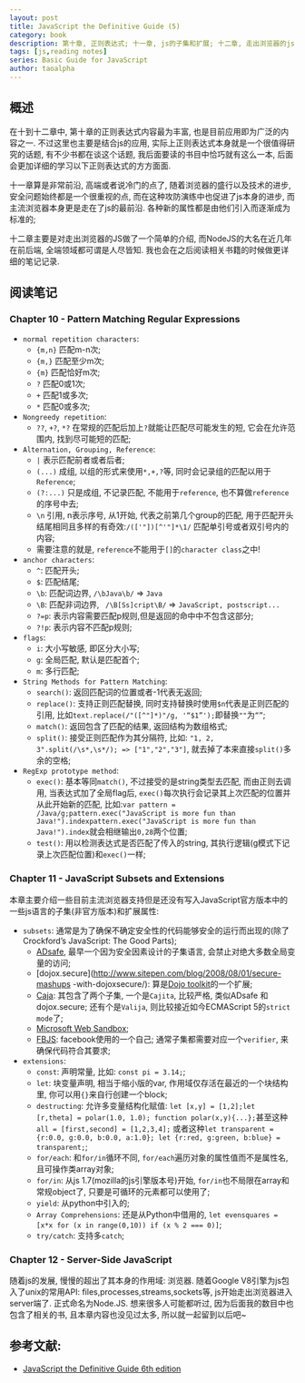 ```yaml
---
layout: post
title: JavaScript the Definitive Guide (5)
category: book
description: 第十章, 正则表达式; 十一章, js的子集和扩展; 十二章, 走出浏览器的js.
tags: [js,reading notes]
series: Basic Guide for JavaScript
author: taoalpha
---
```


## 概述

在十到十二章中, 第十章的正则表达式内容最为丰富, 也是目前应用即为广泛的内容之一. 不过这里也主要是结合js的应用, 实际上正则表达式本身就是一个很值得研究的话题, 有不少书都在谈这个话题, 我后面要读的书目中恰巧就有这么一本, 后面会更加详细的学习以下正则表达式的方方面面.

十一章算是非常前沿, 高端或者说冷门的点了, 随着浏览器的盛行以及技术的进步, 安全问题始终都是一个很重视的点, 而在这种攻防演练中也促进了js本身的进步, 而主流浏览器本身更是走在了js的最前沿. 各种新的属性都是由他们引入而逐渐成为标准的;

十二章主要是对走出浏览器的JS做了一个简单的介绍, 而NodeJS的大名在近几年在前后端, 全端领域都可谓是人尽皆知. 我也会在之后阅读相关书籍的时候做更详细的笔记记录.

## 阅读笔记

### Chapter 10 - Pattern Matching Regular Expressions

- `normal repetition characters`:
  - `{m,n}` 匹配m-n次;
  - `{m,}` 匹配至少m次;
  - `{m}` 匹配恰好m次;
  - `?` 匹配0或1次;
  - `+` 匹配1或多次;
  - `*` 匹配0或多次;
- `Nongreedy repetition`:
  - `??`, `+?`, `*?` 在常规的匹配后加上`?`就能让匹配尽可能发生的短, 它会在允许范围内, 找到尽可能短的匹配;
- `Alternation, Grouping, Reference`:
  - `|` 表示匹配前者或者后者;
  - `(...)` 成组, 以组的形式来使用`*,+,?`等, 同时会记录组的匹配以用于`Reference`;
  - `(?:...)` 只是成组, 不记录匹配, 不能用于`reference`, 也不算做`reference`的序号中去;
  - `\n` 引用, n表示序号, 从1开始, 代表之前第几个group的匹配, 用于匹配开头结尾相同且多样的有奇效:`/(['"])[^'"]*\1/` 匹配单引号或者双引号内的内容;
  - 需要注意的就是, `reference`不能用于`[]`的`character class`之中!
- `anchor characters`:
  - `^`: 匹配开头;
  - `$`: 匹配结尾;
  - `\b`: 匹配词边界, `/\bJava\b/` => `Java`
  - `\B`: 匹配非词边界, ` /\B[Ss]cript\B/` => `JavaScript, postscript...`
  - `?=p`: 表示内容需要匹配p规则,但是返回的命中中不包含这部分;
  - `?!p`: 表示内容不匹配p规则;
- `flags`:
  - `i`: 大小写敏感, 即区分大小写;
  - `g`: 全局匹配, 默认是匹配首个;
  - `m`: 多行匹配;
- `String Methods for Pattern Matching`:
  - `search()`: 返回匹配词的位置或者-1代表无返回;
  - `replace()`: 支持正则匹配替换, 同时支持替换时使用`$n`代表是正则匹配的引用, 比如`text.replace(/"([^"]*)"/g, '“$1”');`即替换`""`为`“”`;
  - `match()`: 返回包含了匹配的结果, 返回结构为数组格式;
  - `split()`: 接受正则匹配作为其分隔符, 比如: `"1, 2, 3".split(/\s*,\s*/); => ["1","2","3"]`, 就去掉了本来直接`split()`多余的空格;
- `RegExp prototype method`:
  - `exec()`: 基本等同`match()`, 不过接受的是string类型去匹配, 而由正则去调用, 当表达式加了全局flag后, `exec()`每次执行会记录其上次匹配的位置并从此开始新的匹配, 比如:`var pattern = /Java/g;pattern.exec("JavaScript is more fun than Java!").indexpattern.exec("JavaScript is more fun than Java!").index`就会相继输出`0,28`两个位置;
  - `test()`: 用以检测表达式是否匹配了传入的string, 其执行逻辑(g模式下记录上次匹配位置)和`exec()`一样;

### Chapter 11 - JavaScript Subsets and Extensions

本章主要介绍一些目前主流浏览器支持但是还没有写入JavaScript官方版本中的一些js语言的子集(非官方版本)和扩展属性:

- `subsets`: 通常是为了确保不确定安全性的代码能够安全的运行而出现的(除了Crockford’s JavaScript: The Good Parts);
  - [ADsafe](http://adsafe.org), 最早一个因为安全因素设计的子集语言, 会禁止对绝大多数全局变量的访问;
  - [dojox.secure](http://www.sitepen.com/blog/2008/08/01/secure-mashups -with-dojoxsecure/): 算是[Dojo toolkit](http://dojotoolkit.org)的一个扩展;
  - [Caja](http://code.google.com/p/google-caja/): 其包含了两个子集, 一个是`Cajita`, 比较严格, 类似ADsafe 和 dojox.secure; 还有个是`Valija`, 则比较接近如今ECMAScript 5的`strict mode`了;
  - [Microsoft Web Sandbox](http://websandbox.livelabs.com/);
  - [FBJS](http://facebook.com): facebook使用的一个自己;
  通常子集都需要对应一个`verifier`, 来确保代码符合其要求;
- `extensions`:
  - `const`: 声明常量, 比如: `const pi = 3.14;`;
  - `let`: 块变量声明, 相当于缩小版的var, 作用域仅存活在最近的一个块结构里, 你可以用`{}`来自行创建一个block;
  - `destructing`: 允许多变量结构化赋值: `let [x,y] = [1,2];let [r,theta] = polar(1.0, 1.0); function polar(x,y){...};`甚至这种`all = [first,second] = [1,2,3,4];` 或者这种`let transparent = {r:0.0, g:0.0, b:0.0, a:1.0}; let {r:red, g:green, b:blue} = transparent;`;
  - `for/each`: 和`for/in`循环不同, `for/each`遍历对象的属性值而不是属性名, 且可操作类array对象;
  - `for/in`: 从js 1.7(mozilla的js引擎版本号)开始, `for/in`也不局限在array和常规object了, 只要是可循环的元素都可以使用了;
  - `yield`: 从python中引入的;
  - `Array Comprehensions`:  还是从Python中借用的, `let evensquares = [x*x for (x in range(0,10)) if (x % 2 === 0)]`;
  - `try/catch`: 支持多`catch`;

### Chapter 12 - Server-Side JavaScript

随着js的发展, 慢慢的超出了其本身的作用域: 浏览器. 随着Google V8引擎为js包入了unix的常用API: files,processes,streams,sockets等, js开始走出浏览器进入server端了. 正式命名为Node.JS. 想来很多人可能都听过, 因为后面我的数目中也包含了相关的书, 且本章内容也没见过太多, 所以就一起留到以后吧~

## 参考文献:

- [JavaScript the Definitive Guide 6th edition](http://book.douban.com/subject/5303032/)
